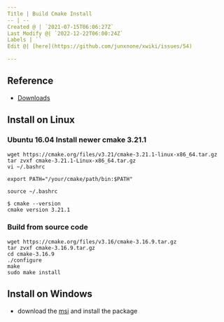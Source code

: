 ```yaml
---
Title | Build Cmake Install
-- | --
Created @ | `2021-07-15T06:06:27Z`
Last Modify @| `2022-12-22T06:00:24Z`
Labels | ``
Edit @| [here](https://github.com/junxnone/xwiki/issues/54)

---
```

## Reference
- [Downloads](https://cmake.org/files/)
 
## Install on Linux
### Ubuntu 16.04 Install newer cmake 3.21.1

```
wget https://cmake.org/files/v3.21/cmake-3.21.1-linux-x86_64.tar.gz
tar zvxf cmake-3.21.1-Linux-x86_64.tar.gz
vi ~/.bashrc
```
```
export PATH="/your/cmake/path/bin:$PATH"
```
```
source ~/.bashrc
```
```
$ cmake --version
cmake version 3.21.1
```

### Build from source code

```
wget https://cmake.org/files/v3.16/cmake-3.16.9.tar.gz
tar zvxf cmake-3.16.9.tar.gz
cd cmake-3.16.9
./configure
make
sudo make install
```


## Install on Windows

- download the [msi](https://cmake.org/download/) and install the package
